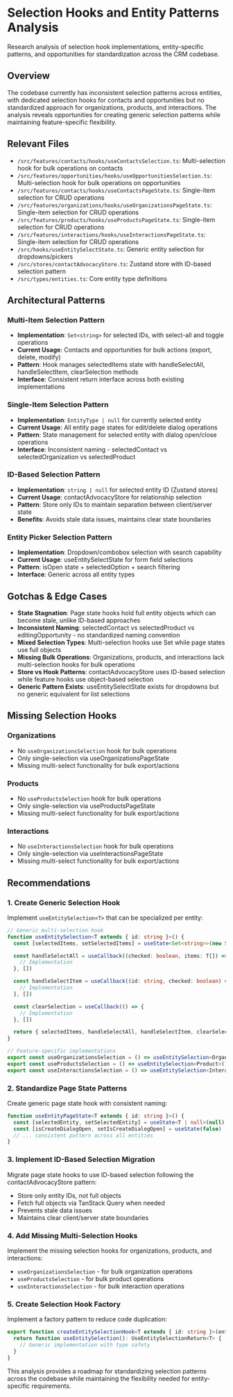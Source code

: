 # Selection Hooks and Entity Patterns Analysis

Research analysis of selection hook implementations, entity-specific patterns, and opportunities for standardization across the CRM codebase.

## Overview

The codebase currently has inconsistent selection patterns across entities, with dedicated selection hooks for contacts and opportunities but no standardized approach for organizations, products, and interactions. The analysis reveals opportunities for creating generic selection patterns while maintaining feature-specific flexibility.

## Relevant Files

- `/src/features/contacts/hooks/useContactsSelection.ts`: Multi-selection hook for bulk operations on contacts
- `/src/features/opportunities/hooks/useOpportunitiesSelection.ts`: Multi-selection hook for bulk operations on opportunities
- `/src/features/contacts/hooks/useContactsPageState.ts`: Single-item selection for CRUD operations
- `/src/features/organizations/hooks/useOrganizationsPageState.ts`: Single-item selection for CRUD operations
- `/src/features/products/hooks/useProductsPageState.ts`: Single-item selection for CRUD operations
- `/src/features/interactions/hooks/useInteractionsPageState.ts`: Single-item selection for CRUD operations
- `/src/hooks/useEntitySelectState.ts`: Generic entity selection for dropdowns/pickers
- `/src/stores/contactAdvocacyStore.ts`: Zustand store with ID-based selection pattern
- `/src/types/entities.ts`: Core entity type definitions

## Architectural Patterns

### **Multi-Item Selection Pattern**
- **Implementation**: `Set<string>` for selected IDs, with select-all and toggle operations
- **Current Usage**: Contacts and opportunities for bulk actions (export, delete, modify)
- **Pattern**: Hook manages selectedItems state with handleSelectAll, handleSelectItem, clearSelection methods
- **Interface**: Consistent return interface across both existing implementations

### **Single-Item Selection Pattern**
- **Implementation**: `EntityType | null` for currently selected entity
- **Current Usage**: All entity page states for edit/delete dialog operations
- **Pattern**: State management for selected entity with dialog open/close operations
- **Interface**: Inconsistent naming - selectedContact vs selectedOrganization vs selectedProduct

### **ID-Based Selection Pattern**
- **Implementation**: `string | null` for selected entity ID (Zustand stores)
- **Current Usage**: contactAdvocacyStore for relationship selection
- **Pattern**: Store only IDs to maintain separation between client/server state
- **Benefits**: Avoids stale data issues, maintains clear state boundaries

### **Entity Picker Selection Pattern**
- **Implementation**: Dropdown/combobox selection with search capability
- **Current Usage**: useEntitySelectState for form field selections
- **Pattern**: isOpen state + selectedOption + search filtering
- **Interface**: Generic across all entity types

## Gotchas & Edge Cases

- **State Stagnation**: Page state hooks hold full entity objects which can become stale, unlike ID-based approaches
- **Inconsistent Naming**: selectedContact vs selectedProduct vs editingOpportunity - no standardized naming convention
- **Mixed Selection Types**: Multi-selection hooks use Set<string> while page states use full objects
- **Missing Bulk Operations**: Organizations, products, and interactions lack multi-selection hooks for bulk operations
- **Store vs Hook Patterns**: contactAdvocacyStore uses ID-based selection while feature hooks use object-based selection
- **Generic Pattern Exists**: useEntitySelectState exists for dropdowns but no generic equivalent for list selections

## Missing Selection Hooks

### **Organizations**
- No `useOrganizationsSelection` hook for bulk operations
- Only single-selection via useOrganizationsPageState
- Missing multi-select functionality for bulk export/actions

### **Products**
- No `useProductsSelection` hook for bulk operations
- Only single-selection via useProductsPageState
- Missing multi-select functionality for bulk export/actions

### **Interactions**
- No `useInteractionsSelection` hook for bulk operations
- Only single-selection via useInteractionsPageState
- Missing multi-select functionality for bulk export/actions

## Recommendations

### **1. Create Generic Selection Hook**

Implement `useEntitySelection<T>` that can be specialized per entity:

```typescript
// Generic multi-selection hook
function useEntitySelection<T extends { id: string }>() {
  const [selectedItems, setSelectedItems] = useState<Set<string>>(new Set())

  const handleSelectAll = useCallback((checked: boolean, items: T[]) => {
    // Implementation
  }, [])

  const handleSelectItem = useCallback((id: string, checked: boolean) => {
    // Implementation
  }, [])

  const clearSelection = useCallback(() => {
    // Implementation
  }, [])

  return { selectedItems, handleSelectAll, handleSelectItem, clearSelection }
}

// Feature-specific implementations
export const useOrganizationsSelection = () => useEntitySelection<Organization>()
export const useProductsSelection = () => useEntitySelection<Product>()
export const useInteractionsSelection = () => useEntitySelection<InteractionWithRelations>()
```

### **2. Standardize Page State Patterns**

Create generic page state hook with consistent naming:

```typescript
function useEntityPageState<T extends { id: string }>() {
  const [selectedEntity, setSelectedEntity] = useState<T | null>(null)
  const [isCreateDialogOpen, setIsCreateDialogOpen] = useState(false)
  // ... consistent pattern across all entities
}
```

### **3. Implement ID-Based Selection Migration**

Migrate page state hooks to use ID-based selection following the contactAdvocacyStore pattern:
- Store only entity IDs, not full objects
- Fetch full objects via TanStack Query when needed
- Prevents stale data issues
- Maintains clear client/server state boundaries

### **4. Add Missing Multi-Selection Hooks**

Implement the missing selection hooks for organizations, products, and interactions:
- `useOrganizationsSelection` - for bulk organization operations
- `useProductsSelection` - for bulk product operations
- `useInteractionsSelection` - for bulk interaction operations

### **5. Create Selection Hook Factory**

Implement a factory pattern to reduce code duplication:

```typescript
export function createEntitySelectionHook<T extends { id: string }>(entityName: string) {
  return function useEntitySelection(): UseEntitySelectionReturn<T> {
    // Generic implementation with type safety
  }
}
```

This analysis provides a roadmap for standardizing selection patterns across the codebase while maintaining the flexibility needed for entity-specific requirements.